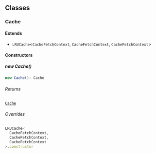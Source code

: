 ## Classes

### Cache

#### Extends

- `LRUCache`\<`CacheFetchContext`, `CacheFetchContext`, `CacheFetchContext`\>

#### Constructors

##### new Cache()

```ts
new Cache(): Cache
```

###### Returns

[`Cache`](constructor-override.md#cache)

###### Overrides

```ts
LRUCache<
  CacheFetchContext,
  CacheFetchContext,
  CacheFetchContext
>.constructor
```
